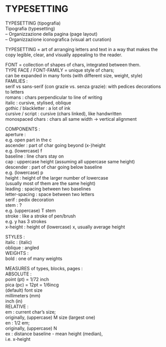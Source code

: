 # TYPESETTING  
  
TYPESETTING (tipografia)  
Tipografia (typesetting)  
– Organizzazione della pagina (page layout)  
– Organizzazione iconografica (visual art curation)  
  
TYPESETTING = art of arranging letters and text in a way that makes the copy legible, clear, and visually appealing to the reader.  
  
  
FONT = collection of shapes of chars, integrated between them.  
TYPE FACE / FONT-FAMILY = unique style of chars;  
	can be expanded in many fonts (with different size, weight, style)  
FAMILIES :  
serif vs sans-serif (con grazie vs. senza grazie): with pedices decorations to letters  
 romans : chars perpendicular to line of writing  
italic : cursive, stylised, oblique  
gothic / blackletter : a lot of ink  
cursive / script : cursive (chars linked), like handwritten  
monospaced chars : chars all same width -> vertical alignment  
  
COMPONENTS :   
aperture	:   
			e.g. open part in the c  
ascender	: part of char going beyond (x-)height  
e.g. (lowercase) f  
baseline	: line chars stay on   
cap		: uppercase height (assuming all uppercase same height)  
descender	: part of char going below baseline  
e.g. (lowercase) p  
height		: height of the larger number of lowercase  
(usually most of them are the same height)  
leading		: spacing between two baselines  
letter-spacing	: space between two letters  
serif		: pedix decoration  
stem		: ?  
e.g. (uppercase) T stem  
stroke		: like a stroke of pen/brush  
e.g. y has 3 strokes  
x-height	: height of (lowercase) x, usually average height  
  
STYLES :   
italic	: (italic)  
oblique	: angled  
WEIGHTS :   
	bold : one of many weights  
  
MEASURES of types, blocks, pages :   
ABSOLUTE :   
point (pt)	= 1/72 inch  
pica (pc)	= 12pt = 1/6incg  
(default) font size  
millimeters (mm)  
inch (in)  
RELATIVE :   
em	: current char’s size;  
originally, (uppercase) M size (largest one)  
en	: 1/2 em;  
		originally, (uppercase) N  
ex	: distance baseline - mean height (median),  
		i.e. x-height  
